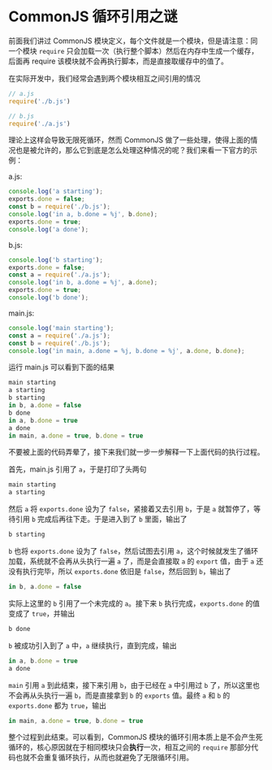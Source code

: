 # CommonJS 循环引用之谜

前面我们讲过 CommonJS 模块定义，每个文件就是一个模块，但是请注意：同一个模块 `require` 只会加载一次（执行整个脚本）然后在内存中生成一个缓存，后面再 require 该模块就不会再执行脚本，而是直接取缓存中的值了。

在实际开发中，我们经常会遇到两个模块相互之间引用的情况

```js
// a.js
require('./b.js')

// b.js
require('./a.js')
```

理论上这样会导致无限死循环，然而 CommonJS 做了一些处理，使得上面的情况也是被允许的，那么它到底是怎么处理这种情况的呢？我们来看一下官方的示例：

a.js:

```js
console.log('a starting');
exports.done = false;
const b = require('./b.js');
console.log('in a, b.done = %j', b.done);
exports.done = true;
console.log('a done');
```

b.js:

```js
console.log('b starting');
exports.done = false;
const a = require('./a.js');
console.log('in b, a.done = %j', a.done);
exports.done = true;
console.log('b done');
```

main.js:

```js
console.log('main starting');
const a = require('./a.js');
const b = require('./b.js');
console.log('in main, a.done = %j, b.done = %j', a.done, b.done);
```

运行 main.js 可以看到下面的结果

```js
main starting
a starting
b starting
in b, a.done = false
b done
in a, b.done = true
a done
in main, a.done = true, b.done = true
```

不要被上面的代码弄晕了，接下来我们就一步一步解释一下上面代码的执行过程。

首先，main.js 引用了 `a`，于是打印了头两句

```js
main starting
a starting
```

然后 `a` 将 `exports.done` 设为了 `false`，紧接着又去引用 `b`，于是 `a` 就暂停了，等待引用 `b` 完成后再往下走。于是进入到了 `b` 里面，输出了

```js
b starting
```

`b` 也将 `exports.done` 设为了 `false`，然后试图去引用 `a`，这个时候就发生了循环加载，系统就不会再从头执行一遍 `a` 了，而是会直接取 `a` 的 `export` 值，由于 `a` 还没有执行完毕，所以 `exports.done` 依旧是 `false`，然后回到 `b`，输出了

```js
in b, a.done = false
```

实际上这里的 `b` 引用了一个未完成的 `a`。接下来 `b` 执行完成，`exports.done` 的值变成了 `true`，并输出

```js
b done
```

`b` 被成功引入到了 `a` 中，`a` 继续执行，直到完成，输出

```js
in a, b.done = true
a done
```

`main` 引用 `a` 到此结束，接下来引用 `b`，由于已经在 `a` 中引用过 `b` 了，所以这里也不会再从头执行一遍 `b`，而是直接拿到 `b` 的 `exports` 值。最终 `a` 和 `b` 的 `exports.done` 都为 `true`，输出

```js
in main, a.done = true, b.done = true
```

整个过程到此结束。可以看到，CommonJS 模块的循环引用本质上是不会产生死循环的，核心原因就在于相同模块只会**执行**一次，相互之间的 `require` 那部分代码也就不会重复循环执行，从而也就避免了无限循环引用。